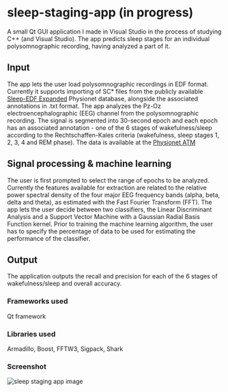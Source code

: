 # sleep-staging-app (in progress)
A small Qt GUI application I made in Visual Studio in the process of studying C++ (and Visual Studio). The app predicts sleep stages for an individual polysomnographic recording, having analyzed a part of it.

## Input
The app lets the user load polysomnographic recordings in EDF format. Currently it supports importing of SC* files from the publicly available [Sleep-EDF Expanded](https://physionet.org/pn4/sleep-edfx/) Physionet database, alongside the associated annotations in .txt format. The app analyzes the Pz-Oz electroencephalographic (EEG) channel from the polysomnographic recording. The signal is segmented into 30-second epoch and each epoch has an associated annotation - one of the 6 stages of wakefulness/sleep according to the Rechtschaffen-Kales criteria (wakefulness, sleep stages 1, 2, 3, 4 and REM phase). The data is available at the [Physionet ATM](https://physionet.org/cgi-bin/atm/ATM)

## Signal processing & machine learning
The user is first prompted to select the range of epochs to be analyzed. Currently the features available for extraction are related to the relative power spectral density of the four major EEG frequency bands (alpha, beta, delta and theta), as estimated with the Fast Fourier Transform (FFT). The app lets the user decide between two classifiers, the Linear Discriminant Analysis and a Support Vector Machine with a Gaussian Radial Basis Function kernel. Prior to training the machine learning algorithm, the user has to specify the percentage of data to be used for estimating the performance of the classifier.

## Output
The application outputs the recall and precision for each of the 6 stages of wakefulness/sleep and overall accuracy. 

### Frameworks used
Qt framework

### Libraries used
Armadillo, Boost, FFTW3, Sigpack, Shark

### Screenshot
![sleep staging app image](https://image.ibb.co/j2x30m/ss.png)
